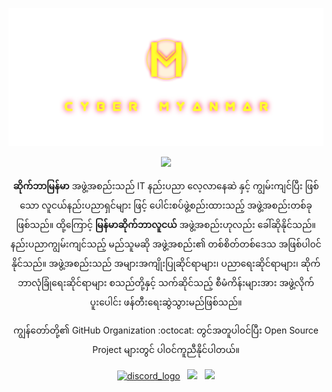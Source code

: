 <p align="center">
  <img src="https://github.com/cybermm/art/blob/master/cover/cybermm/transparent-4k.png" width="600" />
</p>

<p align="center">
  <a href="https://discord.gg/PyryRuJZba" alt="community-discord-server"><img src="https://img.shields.io/discord/993961974599782570?logo=discord&?style=flat&colorB=60a5fa" target="blank" width="14%" /></a>
</p>

<p align="center">
  <strong>ဆိုက်ဘာမြန်မာ</strong> အဖွဲ့အစည်းသည် IT နည်းပညာ လေ့လာနေဆဲ နှင့် ကျွမ်းကျင်ပြီး ဖြစ်သော လူငယ်နည်းပညာရှင်များ ဖြင့် ပေါင်းစပ်ဖွဲ့စည်းထားသည့် အဖွဲ့အစည်းတစ်ခုဖြစ်သည်။ ထို့ကြောင့် <strong>မြန်မာဆိုက်ဘာလူငယ်</strong> အဖွဲ့အစည်းဟုလည်း ခေါ်ဆိုနိုင်သည်။ နည်းပညာကျွမ်းကျင်သည့် မည်သူမဆို အဖွဲ့အစည်း၏ တစ်စိတ်တစ်ဒေသ အဖြစ်ပါ၀င်နိုင်သည်။
  အဖွဲ့အစည်းသည် အများအကျိုးပြုဆိုင်ရာများ၊ ပညာရေးဆိုင်ရာများ၊ ဆိုက်ဘာလုံခြုံရေးဆိုင်ရာများ စသည်တို့နှင့် သက်ဆိုင်သည့် စီမံကိန်းများအား အဖွဲ့လိုက်ပူးပေါင်း ဖန်တီးရေးဆွဲသွားမည်ဖြစ်သည်။
</p>

<p align="center">
  ကျွန်တော်တို့၏ GitHub Organization :octocat: တွင်အတူပါ၀င်ပြီး Open Source Project များတွင် ပါ၀င်ကူညီနိုင်ပါတယ်။
</p>

<p align="center">
  <a href="https://discord.gg/PyryRuJZba"><img alt="discord_logo" 
src="https://discord.com/assets/3437c10597c1526c3dbd98c737c2bcae.svg" width="40" height="50"/></a>
  &nbsp;
  <a href="https://www.facebook.com/cybermm/"><img src="https://img.icons8.com/color/48/000000/facebook-new.png"/></a>
  &nbsp;
<a href="https://twitter.com/cbmmdevs"><img src="https://img.icons8.com/color/48/000000/twitter--v1.png"/></a>
</p>
